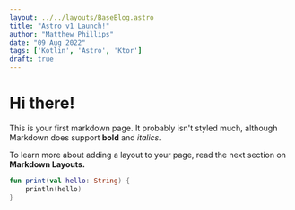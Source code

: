 ```yaml
---
layout: ../../layouts/BaseBlog.astro
title: "Astro v1 Launch!"
author: "Matthew Phillips"
date: "09 Aug 2022"
tags: ['Kotlin', 'Astro', 'Ktor']
draft: true
---
```


# Hi there!

This is your first markdown page. It probably isn't styled much, although
Markdown does support **bold** and _italics._

To learn more about adding a layout to your page, read the next section on **Markdown Layouts.**

```kotlin
fun print(val hello: String) {
    println(hello)
}
```